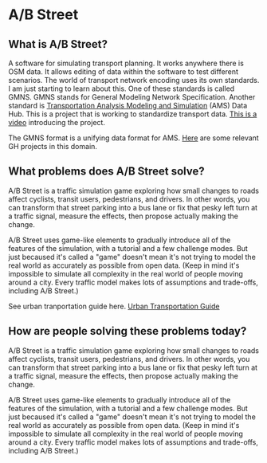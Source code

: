 # A/B Street

## What is A/B Street?

A software for simulating transport planning. It works anywhere there is OSM data. It allows editing of data within the software to test different scenarios. The world of transport network encoding uses its own standards. I am just starting to learn about this. One of these standards is called GMNS. GMNS stands for General Modeling Network Specification. Another standard is [Transportation Analysis Modeling and Simulation](https://highways.dot.gov/research/operations/analysis-modeling-simulation/analysis-modeling-simulation-overview) (AMS) Data Hub. This is a project that is working to standardize transport data. [This is a video](https://vimeo.com/808695375/ad9a1fc754) introducing the project.


The GMNS format is a unifying data format for AMS. [Here](https://github.com/stars/sabman/lists/transport-planning) are some relevant GH projects in this domain.

## What problems does A/B Street solve?

A/B Street is a traffic simulation game exploring how small changes to roads affect cyclists, transit users, pedestrians, and drivers. In other words, you can transform that street parking into a bus lane or fix that pesky left turn at a traffic signal, measure the effects, then propose actually making the change.

A/B Street uses game-like elements to gradually introduce all of the features of the simulation, with a tutorial and a few challenge modes. But just becaused it's called a "game" doesn't mean it's not trying to model the real world as accurately as possible from open data. (Keep in mind it's impossible to simulate all complexity in the real world of people moving around a city. Every traffic model makes lots of assumptions and trade-offs, including A/B Street.)


See urban tranportation guide here. [Urban Transportation Guide](https://nacto.org/publication/urban-street-design-guide/)

## How are people solving these problems today?

A/B Street is a traffic simulation game exploring how small changes to roads affect cyclists, transit users, pedestrians, and drivers. In other words, you can transform that street parking into a bus lane or fix that pesky left turn at a traffic signal, measure the effects, then propose actually making the change.

A/B Street uses game-like elements to gradually introduce all of the features of the simulation, with a tutorial and a few challenge modes. But just becaused it's called a "game" doesn't mean it's not trying to model the real world as accurately as possible from open data. (Keep in mind it's impossible to simulate all complexity in the real world of people moving around a city. Every traffic model makes lots of assumptions and trade-offs, including A/B Street.)



